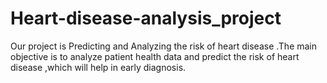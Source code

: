# Heart-disease-analysis_project
Our project is Predicting and Analyzing the risk of heart disease .The main objective is to analyze patient health data and predict the risk of heart disease ,which will help in early diagnosis.
